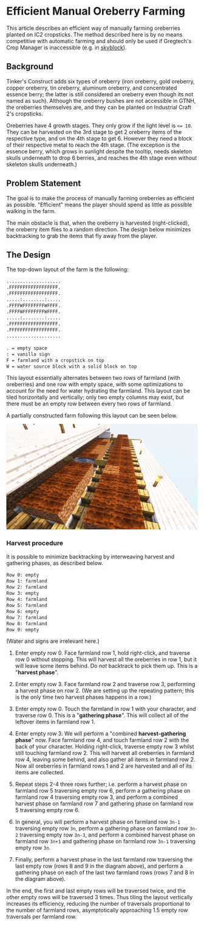 Efficient Manual Oreberry Farming
=================================

This article describes an efficient way of manually farming oreberries planted on IC2 cropsticks.
The method described here is by no means competitive with automatic farming
and should only be used if Gregtech's Crop Manager is inaccessible
(e.g. in [skyblock](./garden-of-grind.md)).


Background
----------

Tinker's Construct adds six types of oreberry
(iron oreberry, gold oreberry, copper oreberry, tin oreberry, aluminum oreberry,
and concentrated essence berry;
the latter is still considered an oreberry even though its not named as such).
Although the oreberry bushes are not accessible in GTNH,
the oreberries themselves are,
and they can be planted on Industrial Craft 2's cropsticks.

Oreberries have 4 growth stages.
They only grow if the light level is `<= 10`.
They can be harvested on the 3rd stage to get 2 oreberry items of the respective type,
and on the 4th stage to get 6.
However they need a block of their respective metal to reach the 4th stage.
(The exception is the essence berry,
which grows in sunlight despite the tooltip,
needs skeleton skulls underneath to drop 6 berries,
and reaches the 4th stage even without skeleton skulls underneath.)


Problem Statement
-----------------

The goal is to make the process of manually farming oreberries as efficient as possible.
"Efficient" means the player should spend as little as possible walking in the farm.

The main obstacle is that,
when the oreberry is harvested (right-clicked),
the oreberry item flies to a random direction.
The design below minimizes backtracking to grab the items that fly away from the player.


The Design
----------

The top-down layout of the farm is the following:

    ....................
    .FFFFFFFFFFFFFFFFFF.
    .FFFFFFFFFFFFFFFFFF.
    .....:........:.....
    .FFFFWFFFFFFFFWFFFF.
    .FFFFWFFFFFFFFWFFFF.
    .....:........:.....
    .FFFFFFFFFFFFFFFFFF.
    .FFFFFFFFFFFFFFFFFF.
    ....................

    . = empty space
    : = vanilla sign
    F = farmland with a cropstick on top
    W = water source block with a solid block on top

This layout essentially alternates between two rows of farmland (with oreberries)
and one row with empty space,
with some optimizations to account for the need for water hydrating the farmland.
This layout can be tiled horizontally and vertically;
only two empty columns may exist,
but there must be an empty row between every two rows of farmland.

A partially constructed farm following this layout can be seen below.

![Partially constructed farm](oreberry-farm-layout.png)

### Harvest procedure

It is possible to minimize backtracking by interweaving harvest and gathering phases,
as described below.

    Row 0: empty
    Row 1: farmland
    Row 2: farmland
    Row 3: empty
    Row 4: farmland
    Row 5: farmland
    Row 6: empty
    Row 7: farmland
    Row 8: farmland
    Row 9: empty

(Water and signs are irrelevant here.)

1. Enter empty row 0.
    Face farmland row 1,
    hold right-click, and traverse row 0 without stopping.
    This will harvest all the oreberries in row 1,
    but it will leave some items behind.
    Do _not_ backtrack to pick them up.
    This is a "**harvest phase**".

2. Enter empty row 3. Face farmland row 2 and traverse row 3,
    performing a harvest phase on row 2.
    (We are setting up the repeating pattern;
    this is the only time two harvest phases happens in a row.)

3. Enter empty row 0.
    Touch the farmland in row 1 with your character,
    and traverse row 0.
    This is a "**gathering phase**".
    This will collect all of the leftover items in farmland row 1.

4. Enter empty row 3.
    We will perform a "combined **harvest-gathering phase**" now.
    Face farmland row 4,
    and touch farmland row 2 with the back of your character.
    Holding right-click,
    traverse empty row 3 whilst still touching farmland row 2.
    This will harvest all oreberries in farmland row 4,
    leaving some behind,
    and also gather all items in farmland row 2.
    Now all oreberries in farmland rows 1 and 2 are harvested
    and all of its items are collected.

5. Repeat steps 2-4 three rows further;
    i.e. perform a harvest phase on farmland row 5 traversing empty row 6,
    perform a gathering phase on farmland row 4 traversing empty row 3,
    and perform a combined harvest phase on farmland row 7
    and gathering phase on farmland row 5 traversing empty row 6.

6. In general,
    you will perform a harvest phase on farmland row `3n-1` traversing empty row `3n`,
    perform a gathering phase on farmland row `3n-2` traversing empty row `3n-3`,
    and perform a combined harvest phase on farmland row `3n+1`
    and gathering phase on farmland row `3n-1` traversing empty row `3n`.

7. Finally,
    perform a harvest phase in the last farmland row traversing the last empty row
    (rows 8 and 9 in the diagram above),
    and perform a gathering phase on each of the last two farmland rows
    (rows 7 and 8 in the diagram above).

In the end,
the first and last empty rows will be traversed twice,
and the other empty rows will be traversed 3 times.
Thus tiling the layout vertically increases its efficiency,
reducing the number of traversals proportional to the number of farmland rows,
asymptotically approaching 1.5 empty row traversals per farmland row.
